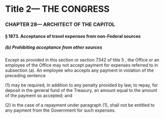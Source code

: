 
# Title 2— THE CONGRESS
### CHAPTER 28— ARCHITECT OF THE CAPITOL
#### § 1873. Acceptance of travel expenses from non-Federal sources
##### (b) Prohibiting acceptance from other sources

Except as provided in this section or section 7342 of title 5 , the Office or an employee of the Office may not accept payment for expenses referred to in subsection (a). An employee who accepts any payment in violation of the preceding sentence

(1) may be required, in addition to any penalty provided by law, to repay, for deposit in the general fund of the Treasury, an amount equal to the amount of the payment so accepted; and

(2) in the case of a repayment under paragraph (1), shall not be entitled to any payment from the Government for such expenses.
